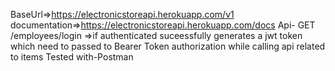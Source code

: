 BaseUrl=>https://electronicstoreapi.herokuapp.com/v1
documentation=>https://electronicstoreapi.herokuapp.com/docs
Api-
GET /employees/login =>if authenticated suceessfully generates a jwt token which need to passed to Bearer Token authorization while calling api related to items 
Tested with-Postman
